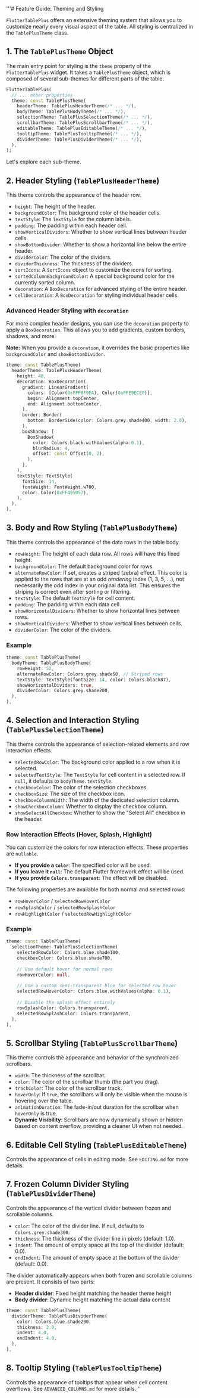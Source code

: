 '''# Feature Guide: Theming and Styling

`FlutterTablePlus` offers an extensive theming system that allows you to customize nearly every visual aspect of the table. All styling is centralized in the `TablePlusTheme` class.

## 1. The `TablePlusTheme` Object

The main entry point for styling is the `theme` property of the `FlutterTablePlus` widget. It takes a `TablePlusTheme` object, which is composed of several sub-themes for different parts of the table.

```dart
FlutterTablePlus(
  // ... other properties
  theme: const TablePlusTheme(
    headerTheme: TablePlusHeaderTheme(/* ... */),
    bodyTheme: TablePlusBodyTheme(/* ... */),
    selectionTheme: TablePlusSelectionTheme(/* ... */),
    scrollbarTheme: TablePlusScrollbarTheme(/* ... */),
    editableTheme: TablePlusEditableTheme(/* ... */),
    tooltipTheme: TablePlusTooltipTheme(/* ... */),
    dividerTheme: TablePlusDividerTheme(/* ... */),
  ),
);
```

Let's explore each sub-theme.

## 2. Header Styling (`TablePlusHeaderTheme`)

This theme controls the appearance of the header row.

- `height`: The height of the header.
- `backgroundColor`: The background color of the header cells.
- `textStyle`: The `TextStyle` for the column labels.
- `padding`: The padding within each header cell.
- `showVerticalDividers`: Whether to show vertical lines between header cells.
- `showBottomDivider`: Whether to show a horizontal line below the entire header.
- `dividerColor`: The color of the dividers.
- `dividerThickness`: The thickness of the dividers.
- `sortIcons`: A `SortIcons` object to customize the icons for sorting.
- `sortedColumnBackgroundColor`: A special background color for the currently sorted column.
- `decoration`: A `BoxDecoration` for advanced styling of the entire header.
- `cellDecoration`: A `BoxDecoration` for styling individual header cells.

### Advanced Header Styling with `decoration`

For more complex header designs, you can use the `decoration` property to apply a `BoxDecoration`. This allows you to add gradients, custom borders, shadows, and more.

**Note:** When you provide a `decoration`, it overrides the basic properties like `backgroundColor` and `showBottomDivider`.

```dart
theme: const TablePlusTheme(
  headerTheme: TablePlusHeaderTheme(
    height: 48,
    decoration: BoxDecoration(
      gradient: LinearGradient(
        colors: [Color(0xFFF8F9FA), Color(0xFFE9ECEF)],
        begin: Alignment.topCenter,
        end: Alignment.bottomCenter,
      ),
      border: Border(
        bottom: BorderSide(color: Colors.grey.shade400, width: 2.0),
      ),
      boxShadow: [
        BoxShadow(
          color: Colors.black.withValues(alpha:0.1),
          blurRadius: 4,
          offset: const Offset(0, 2),
        ),
      ],
    ),
    textStyle: TextStyle(
      fontSize: 14,
      fontWeight: FontWeight.w700,
      color: Color(0xFF495057),
    ),
  ),
),
```

## 3. Body and Row Styling (`TablePlusBodyTheme`)

This theme controls the appearance of the data rows in the table body.

- `rowHeight`: The height of each data row. All rows will have this fixed height.
- `backgroundColor`: The default background color for rows.
- `alternateRowColor`: If set, creates a striped (zebra) effect. This color is applied to the rows that are at an odd *rendering* index (1, 3, 5, ...), not necessarily the odd index in your original data list. This ensures the striping is correct even after sorting or filtering.
- `textStyle`: The default `TextStyle` for cell content.
- `padding`: The padding within each data cell.
- `showHorizontalDividers`: Whether to show horizontal lines between rows.
- `showVerticalDividers`: Whether to show vertical lines between cells.
- `dividerColor`: The color of the dividers.

### Example

```dart
theme: const TablePlusTheme(
  bodyTheme: TablePlusBodyTheme(
    rowHeight: 52,
    alternateRowColor: Colors.grey.shade50, // Striped rows
    textStyle: TextStyle(fontSize: 14, color: Colors.black87),
    showHorizontalDividers: true,
    dividerColor: Colors.grey.shade200,
  ),
),
```

## 4. Selection and Interaction Styling (`TablePlusSelectionTheme`)

This theme controls the appearance of selection-related elements and row interaction effects.

- `selectedRowColor`: The background color applied to a row when it is selected.
- `selectedTextStyle`: The `TextStyle` for cell content in a selected row. If `null`, it defaults to `bodyTheme.textStyle`.
- `checkboxColor`: The color of the selection checkboxes.
- `checkboxSize`: The size of the checkbox icon.
- `checkboxColumnWidth`: The width of the dedicated selection column.
- `showCheckboxColumn`: Whether to display the checkbox column.
- `showSelectAllCheckbox`: Whether to show the "Select All" checkbox in the header.

### Row Interaction Effects (Hover, Splash, Highlight)

You can customize the colors for row interaction effects. These properties are `nullable`.

- **If you provide a `Color`**: The specified color will be used.
- **If you leave it `null`**: The default Flutter framework effect will be used.
- **If you provide `Colors.transparent`**: The effect will be disabled.

The following properties are available for both normal and selected rows:

- `rowHoverColor` / `selectedRowHoverColor`
- `rowSplashColor` / `selectedRowSplashColor`
- `rowHighlightColor` / `selectedRowHighlightColor`

### Example

```dart
theme: const TablePlusTheme(
  selectionTheme: TablePlusSelectionTheme(
    selectedRowColor: Colors.blue.shade100,
    checkboxColor: Colors.blue.shade700,
    
    // Use default hover for normal rows
    rowHoverColor: null, 
    
    // Use a custom semi-transparent blue for selected row hover
    selectedRowHoverColor: Colors.blue.withValues(alpha: 0.1), 
    
    // Disable the splash effect entirely
    rowSplashColor: Colors.transparent,
    selectedRowSplashColor: Colors.transparent,
  ),
),
```

## 5. Scrollbar Styling (`TablePlusScrollbarTheme`)

This theme controls the appearance and behavior of the synchronized scrollbars.

- `width`: The thickness of the scrollbar.
- `color`: The color of the scrollbar thumb (the part you drag).
- `trackColor`: The color of the scrollbar track.
- `hoverOnly`: If `true`, the scrollbars will only be visible when the mouse is hovering over the table.
- `animationDuration`: The fade-in/out duration for the scrollbar when `hoverOnly` is true.
- **Dynamic Visibility**: Scrollbars are now dynamically shown or hidden based on content overflow, providing a cleaner UI when not needed.

## 6. Editable Cell Styling (`TablePlusEditableTheme`)

Controls the appearance of cells in editing mode. See `EDITING.md` for more details.

## 7. Frozen Column Divider Styling (`TablePlusDividerTheme`)

Controls the appearance of the vertical divider between frozen and scrollable columns.

- `color`: The color of the divider line. If null, defaults to `Colors.grey.shade300`.
- `thickness`: The thickness of the divider line in pixels (default: 1.0).
- `indent`: The amount of empty space at the top of the divider (default: 0.0).
- `endIndent`: The amount of empty space at the bottom of the divider (default: 0.0).

The divider automatically appears when both frozen and scrollable columns are present. It consists of two parts:
- **Header divider**: Fixed height matching the header theme height
- **Body divider**: Dynamic height matching the actual data content

```dart
theme: const TablePlusTheme(
  dividerTheme: TablePlusDividerTheme(
    color: Colors.blue.shade200,
    thickness: 2.0,
    indent: 4.0,
    endIndent: 4.0,
  ),
),
```

## 8. Tooltip Styling (`TablePlusTooltipTheme`)

Controls the appearance of tooltips that appear when cell content overflows. See `ADVANCED_COLUMNS.md` for more details.
''
